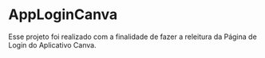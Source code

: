 # AppLoginCanva
Esse projeto foi realizado com a finalidade de fazer a releitura da Página de Login do Aplicativo Canva.
